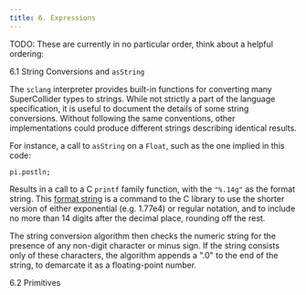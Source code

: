 ```yaml
---
title: 6. Expressions
---
```


TODO: These are currently in no particular order, think about a helpful ordering:

6.1 String Conversions and `asString`

The `sclang` interpreter provides built-in functions for converting many SuperCollider types to strings. While not
strictly a part of the language specification, it is useful to document the details of some string conversions. Without
following the same conventions, other implementations could produce different strings describing identical results.

For instance, a call to `asString` on a `Float`, such as the one implied in this code:

```
pi.postln;
```

Results in a call to a C `printf` family function, with the `"%.14g"` as the format string. This [format
string](https://en.wikipedia.org/wiki/Printf_format_string) is a command to the C library to use the shorter version of
either exponential (e.g. 1.77e4) or regular notation, and to include no more than 14 digits after the decimal place,
rounding off the rest.

The string conversion algorithm then checks the numeric string for the presence of any non-digit character or minus
sign. If the string consists only of these characters, the algorithm appends a ".0" to the end of the string, to
demarcate it as a floating-point number.

6.2 Primitives


